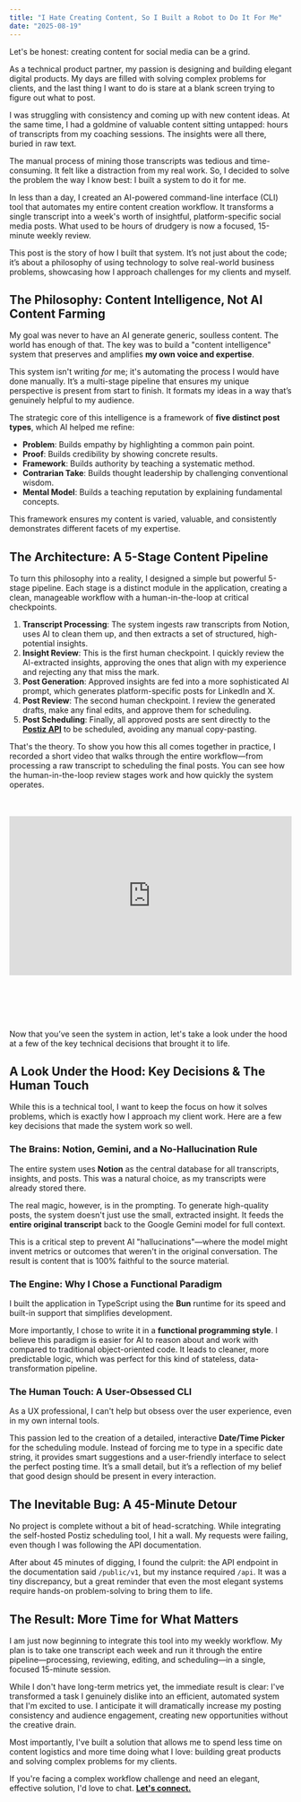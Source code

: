 ```yaml
---
title: "I Hate Creating Content, So I Built a Robot to Do It For Me"
date: "2025-08-19"
---
```


Let's be honest: creating content for social media can be a grind.

As a technical product partner, my passion is designing and building elegant digital products. My days are filled with solving complex problems for clients, and the last thing I want to do is stare at a blank screen trying to figure out what to post.

I was struggling with consistency and coming up with new content ideas. At the same time, I had a goldmine of valuable content sitting untapped: hours of transcripts from my coaching sessions. The insights were all there, buried in raw text.

The manual process of mining those transcripts was tedious and time-consuming. It felt like a distraction from my real work. So, I decided to solve the problem the way I know best: I built a system to do it for me.

In less than a day, I created an AI-powered command-line interface (CLI) tool that automates my entire content creation workflow. It transforms a single transcript into a week's worth of insightful, platform-specific social media posts. What used to be hours of drudgery is now a focused, 15-minute weekly review.

This post is the story of how I built that system. It’s not just about the code; it’s about a philosophy of using technology to solve real-world business problems, showcasing how I approach challenges for my clients and myself.

## The Philosophy: Content Intelligence, Not AI Content Farming

My goal was never to have an AI generate generic, soulless content. The world has enough of that. The key was to build a "content intelligence" system that preserves and amplifies **my own voice and expertise**.

This system isn't writing _for_ me; it's automating the process I would have done manually. It’s a multi-stage pipeline that ensures my unique perspective is present from start to finish. It formats my ideas in a way that’s genuinely helpful to my audience.

The strategic core of this intelligence is a framework of **five distinct post types**, which AI helped me refine:

-   **Problem**: Builds empathy by highlighting a common pain point.
-   **Proof**: Builds credibility by showing concrete results.
-   **Framework**: Builds authority by teaching a systematic method.
-   **Contrarian Take**: Builds thought leadership by challenging conventional wisdom.
-   **Mental Model**: Builds a teaching reputation by explaining fundamental concepts.

This framework ensures my content is varied, valuable, and consistently demonstrates different facets of my expertise.

## The Architecture: A 5-Stage Content Pipeline

To turn this philosophy into a reality, I designed a simple but powerful 5-stage pipeline. Each stage is a distinct module in the application, creating a clean, manageable workflow with a human-in-the-loop at critical checkpoints.

1.  **Transcript Processing**: The system ingests raw transcripts from Notion, uses AI to clean them up, and then extracts a set of structured, high-potential insights.
2.  **Insight Review**: This is the first human checkpoint. I quickly review the AI-extracted insights, approving the ones that align with my experience and rejecting any that miss the mark.
3.  **Post Generation**: Approved insights are fed into a more sophisticated AI prompt, which generates platform-specific posts for LinkedIn and X.
4.  **Post Review**: The second human checkpoint. I review the generated drafts, make any final edits, and approve them for scheduling.
5.  **Post Scheduling**: Finally, all approved posts are sent directly to the **[Postiz API](https://postiz.com)** to be scheduled, avoiding any manual copy-pasting.

That's the theory. To show you how this all comes together in practice, I recorded a short video that walks through the entire workflow—from processing a raw transcript to scheduling the final posts. You can see how the human-in-the-loop review stages work and how quickly the system operates.

<div style="position: relative; padding-bottom: 56.25%; height: 0; margin: 3rem 0 6rem 0;">
  <iframe 
    src="https://www.youtube.com/embed/w0ICSv55nxo" 
    frameborder="0" 
    allow="accelerometer; autoplay; clipboard-write; encrypted-media; gyroscope; picture-in-picture; web-share"
    allowfullscreen 
    style="position: absolute; top: 0; left: 0; width: 100%; height: 100%;">
  </iframe>
</div>

Now that you’ve seen the system in action, let's take a look under the hood at a few of the key technical decisions that brought it to life.

## A Look Under the Hood: Key Decisions & The Human Touch

While this is a technical tool, I want to keep the focus on how it solves problems, which is exactly how I approach my client work. Here are a few key decisions that made the system work so well.

### The Brains: Notion, Gemini, and a No-Hallucination Rule

The entire system uses **Notion** as the central database for all transcripts, insights, and posts. This was a natural choice, as my transcripts were already stored there.

The real magic, however, is in the prompting. To generate high-quality posts, the system doesn't just use the small, extracted insight. It feeds the **entire original transcript** back to the Google Gemini model for full context.

This is a critical step to prevent AI "hallucinations"—where the model might invent metrics or outcomes that weren't in the original conversation. The result is content that is 100% faithful to the source material.

### The Engine: Why I Chose a Functional Paradigm

I built the application in TypeScript using the **Bun** runtime for its speed and built-in support that simplifies development.

More importantly, I chose to write it in a **functional programming style**. I believe this paradigm is easier for AI to reason about and work with compared to traditional object-oriented code. It leads to cleaner, more predictable logic, which was perfect for this kind of stateless, data-transformation pipeline.

### The Human Touch: A User-Obsessed CLI

As a UX professional, I can't help but obsess over the user experience, even in my own internal tools.

This passion led to the creation of a detailed, interactive **Date/Time Picker** for the scheduling module. Instead of forcing me to type in a specific date string, it provides smart suggestions and a user-friendly interface to select the perfect posting time. It’s a small detail, but it’s a reflection of my belief that good design should be present in every interaction.

## The Inevitable Bug: A 45-Minute Detour

No project is complete without a bit of head-scratching. While integrating the self-hosted Postiz scheduling tool, I hit a wall. My requests were failing, even though I was following the API documentation.

After about 45 minutes of digging, I found the culprit: the API endpoint in the documentation said `/public/v1`, but my instance required `/api`. It was a tiny discrepancy, but a great reminder that even the most elegant systems require hands-on problem-solving to bring them to life.

## The Result: More Time for What Matters

I am just now beginning to integrate this tool into my weekly workflow. My plan is to take one transcript each week and run it through the entire pipeline—processing, reviewing, editing, and scheduling—in a single, focused 15-minute session.

While I don't have long-term metrics yet, the immediate result is clear: I've transformed a task I genuinely dislike into an efficient, automated system that I'm excited to use. I anticipate it will dramatically increase my posting consistency and audience engagement, creating new opportunities without the creative drain.

Most importantly, I've built a solution that allows me to spend less time on content logistics and more time doing what I love: building great products and solving complex problems for my clients.

If you're facing a complex workflow challenge and need an elegant, effective solution, I'd love to chat. **[Let's connect.](https://cal.com/hanifcarroll/build-my-idea)**
